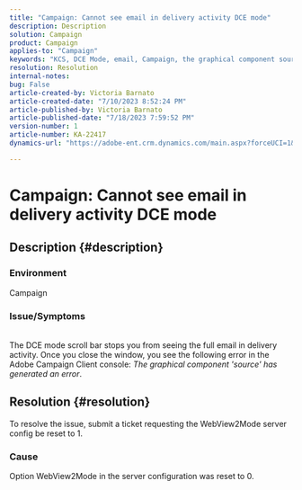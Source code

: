 ```yaml
---
title: "Campaign: Cannot see email in delivery activity DCE mode"
description: Description
solution: Campaign
product: Campaign
applies-to: "Campaign"
keywords: "KCS, DCE Mode, email, Campaign, the graphical component source has generated an error, delivery activity"
resolution: Resolution
internal-notes: 
bug: False
article-created-by: Victoria Barnato
article-created-date: "7/10/2023 8:52:24 PM"
article-published-by: Victoria Barnato
article-published-date: "7/18/2023 7:59:52 PM"
version-number: 1
article-number: KA-22417
dynamics-url: "https://adobe-ent.crm.dynamics.com/main.aspx?forceUCI=1&pagetype=entityrecord&etn=knowledgearticle&id=3b2dd1a5-631f-ee11-9cbd-6045bd0067ea"

---
```

# Campaign: Cannot see email in delivery activity DCE mode

## Description {#description}


### Environment
Campaign<br>
### Issue/Symptoms
<br>The DCE mode scroll bar stops you from seeing the full email in delivery activity. Once you close the window, you see the following error in the Adobe Campaign Client console: *The graphical component 'source' has generated an error*.

## Resolution {#resolution}


To resolve the issue, submit a ticket requesting the WebView2Mode server config be reset to 1.

### Cause

Option WebView2Mode in the server configuration was reset to 0.
